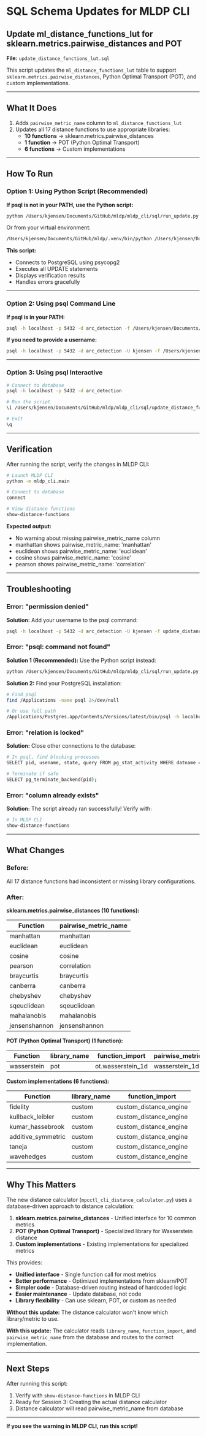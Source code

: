 # SQL Schema Updates for MLDP CLI

## Update ml_distance_functions_lut for sklearn.metrics.pairwise_distances and POT

**File:** `update_distance_functions_lut.sql`

This script updates the `ml_distance_functions_lut` table to support `sklearn.metrics.pairwise_distances`, Python Optimal Transport (POT), and custom implementations.

---

## What It Does

1. Adds `pairwise_metric_name` column to `ml_distance_functions_lut`
2. Updates all 17 distance functions to use appropriate libraries:
   - **10 functions** → sklearn.metrics.pairwise_distances
   - **1 function** → POT (Python Optimal Transport)
   - **6 functions** → Custom implementations

---

## How To Run

### Option 1: Using Python Script (Recommended)

**If psql is not in your PATH, use the Python script:**

```bash
python /Users/kjensen/Documents/GitHub/mldp/mldp_cli/sql/run_update.py
```

Or from your virtual environment:

```bash
/Users/kjensen/Documents/GitHub/mldp/.venv/bin/python /Users/kjensen/Documents/GitHub/mldp/mldp_cli/sql/run_update.py
```

**This script:**
- Connects to PostgreSQL using psycopg2
- Executes all UPDATE statements
- Displays verification results
- Handles errors gracefully

---

### Option 2: Using psql Command Line

**If psql is in your PATH:**

```bash
psql -h localhost -p 5432 -d arc_detection -f /Users/kjensen/Documents/GitHub/mldp/mldp_cli/sql/update_distance_functions_lut.sql
```

**If you need to provide a username:**
```bash
psql -h localhost -p 5432 -d arc_detection -U kjensen -f /Users/kjensen/Documents/GitHub/mldp/mldp_cli/sql/update_distance_functions_lut.sql
```

---

### Option 3: Using psql Interactive

```bash
# Connect to database
psql -h localhost -p 5432 -d arc_detection

# Run the script
\i /Users/kjensen/Documents/GitHub/mldp/mldp_cli/sql/update_distance_functions_lut.sql

# Exit
\q
```

---

## Verification

After running the script, verify the changes in MLDP CLI:

```bash
# Launch MLDP CLI
python -m mldp_cli.main

# Connect to database
connect

# View distance functions
show-distance-functions
```

**Expected output:**
- No warning about missing pairwise_metric_name column
- manhattan shows pairwise_metric_name: 'manhattan'
- euclidean shows pairwise_metric_name: 'euclidean'
- cosine shows pairwise_metric_name: 'cosine'
- pearson shows pairwise_metric_name: 'correlation'

---

## Troubleshooting

### Error: "permission denied"

**Solution:** Add your username to the psql command:
```bash
psql -h localhost -p 5432 -d arc_detection -U kjensen -f update_distance_functions_lut.sql
```

### Error: "psql: command not found"

**Solution 1 (Recommended):** Use the Python script instead:
```bash
python /Users/kjensen/Documents/GitHub/mldp/mldp_cli/sql/run_update.py
```

**Solution 2:** Find your PostgreSQL installation:
```bash
# Find psql
find /Applications -name psql 2>/dev/null

# Or use full path
/Applications/Postgres.app/Contents/Versions/latest/bin/psql -h localhost -p 5432 -d arc_detection -f update_distance_functions_lut.sql
```

### Error: "relation is locked"

**Solution:** Close other connections to the database:
```bash
# In psql, find blocking processes
SELECT pid, usename, state, query FROM pg_stat_activity WHERE datname = 'arc_detection';

# Terminate if safe
SELECT pg_terminate_backend(pid);
```

### Error: "column already exists"

**Solution:** The script already ran successfully! Verify with:
```bash
# In MLDP CLI
show-distance-functions
```

---

## What Changes

### Before:

All 17 distance functions had inconsistent or missing library configurations.

### After:

**sklearn.metrics.pairwise_distances (10 functions):**

| Function | pairwise_metric_name |
|----------|----------------------|
| manhattan | manhattan |
| euclidean | euclidean |
| cosine | cosine |
| pearson | correlation |
| braycurtis | braycurtis |
| canberra | canberra |
| chebyshev | chebyshev |
| sqeuclidean | sqeuclidean |
| mahalanobis | mahalanobis |
| jensenshannon | jensenshannon |

**POT (Python Optimal Transport) (1 function):**

| Function | library_name | function_import | pairwise_metric_name |
|----------|--------------|-----------------|----------------------|
| wasserstein | pot | ot.wasserstein_1d | wasserstein_1d |

**Custom implementations (6 functions):**

| Function | library_name | function_import |
|----------|--------------|-----------------|
| fidelity | custom | custom_distance_engine |
| kullback_leibler | custom | custom_distance_engine |
| kumar_hassebrook | custom | custom_distance_engine |
| additive_symmetric | custom | custom_distance_engine |
| taneja | custom | custom_distance_engine |
| wavehedges | custom | custom_distance_engine |

---

## Why This Matters

The new distance calculator (`mpcctl_cli_distance_calculator.py`) uses a database-driven approach to distance calculation:

1. **sklearn.metrics.pairwise_distances** - Unified interface for 10 common metrics
2. **POT (Python Optimal Transport)** - Specialized library for Wasserstein distance
3. **Custom implementations** - Existing implementations for specialized metrics

This provides:
- **Unified interface** - Single function call for most metrics
- **Better performance** - Optimized implementations from sklearn/POT
- **Simpler code** - Database-driven routing instead of hardcoded logic
- **Easier maintenance** - Update database, not code
- **Library flexibility** - Can use sklearn, POT, or custom as needed

**Without this update:** The distance calculator won't know which library/metric to use.

**With this update:** The calculator reads `library_name`, `function_import`, and `pairwise_metric_name` from the database and routes to the correct implementation.

---

## Next Steps

After running this script:

1. Verify with `show-distance-functions` in MLDP CLI
2. Ready for Session 3: Creating the actual distance calculator
3. Distance calculator will read pairwise_metric_name from database

---

**If you see the warning in MLDP CLI, run this script!**
